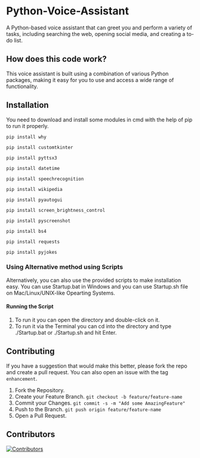 # Python-Voice-Assistant

A Python-based voice assistant that can greet you and perform a variety of tasks, including searching the web, opening social media, and creating a to-do list.

## How does this code work?

This voice assistant is built using a combination of various Python packages, making it easy for you to use and access a wide range of functionality.

## Installation

You need to download and install some modules in cmd with the help of pip to run it properly.

`pip install why`

`pip install customtkinter`

`pip install pyttsx3`

`pip install datetime`

`pip install speechrecognition`

`pip install wikipedia`

`pip install pyautogui`

`pip install screen_brightness_control`

`pip install pyscreenshot`

`pip install bs4`

`pip install requests`

`pip install pyjokes`



### Using Alternative method using Scripts

Alternatively, you can also use the provided scripts to make installation easy.
You can use Startup.bat in Windows and you can use Startup.sh file on Mac/Linux/UNIX-like Opearting Systems.

#### Running the Script

1) To run it you can open the directory and double-click on it.
2) To run it via the Terminal you can cd into the directory and type ./Startup.bat or ./Startup.sh and hit Enter.

## Contributing

If you have a suggestion that would make this better, please fork the repo and create a pull request. You can also open an issue with the tag `enhancement`.

1. Fork the Repository.
2. Create your Feature Branch. `git checkout -b feature/feature-name`
3. Commit your Changes. `git commit -s -m "Add some AmazingFeature"`
4. Push to the Branch. `git push origin feature/feature-name`
5. Open a Pull Request.

## Contributors
[![Contributors](https://contrib.rocks/image?repo=subhadip-saha-05/Python-Voice-Assistant)](https://github.com/subhadip-saha-05/Python-Voice-Assistant/graphs/contributors)
